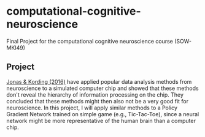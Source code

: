 # computational-cognitive-neuroscience
Final Project for the computational cognitive neuroscience course (SOW-MKI49)

## Project
[Jonas & Kording (2016)](http://biorxiv.org/content/early/2016/05/26/055624) have applied popular data analysis methods from neuroscience to a simulated computer chip and showed that these methods don't reveal the hierarchy of information processing on the chip. They concluded that these methods might then also not be a very good fit for neuroscience. In this project, I will apply similar methods to a Policy Gradient Network trained on simple game (e.g., Tic-Tac-Toe), since a neural network might be more representative of the human brain than a computer chip.

